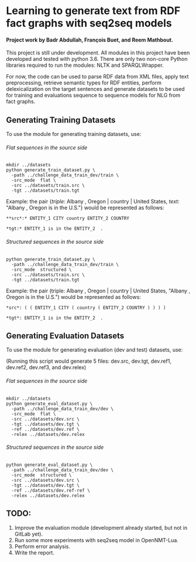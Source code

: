 # Learning to generate text from RDF fact graphs with seq2seq models

#### Project work by Badr Abdullah, François Buet, and Reem Mathbout.

This project is still under development. All modules in this project have been developed
and tested with python 3.6. There are only two non-core Python libraries required to run the modules: NLTK and SPARQLWrapper.

For now, the code can be used to parse RDF data from XML files,
apply text preprocessing, retrieve semantic types for RDF entities, perform
delexicalization on the target sentences and generate datasets to be used for
training and evaluations sequence to sequence models for NLG from fact graphs.

## Generating Training Datasets
To use the module for generating training datasets, use:

###### Flat sequences in the source side
```
mkdir ../datasets
python generate_train_dataset.py \
  -path ../challenge_data_train_dev/train \
  -src_mode  flat \
  -src ../datasets/train.src \
  -tgt ../datasets/train.tgt
```

Example: the pair {*triple:* Albany , Oregon | country | United States, *text:* "Albany , Oregon is in the U.S."} would be represented as follows:
```
**src*:* ENTITY_1 CITY country ENTITY_2 COUNTRY

*tgt:* ENTITY_1 is in the ENTITY_2  .
```


###### Structured sequences in the source side
```
python generate_train_dataset.py \
  -path ../challenge_data_train_dev/train \
  -src_mode  structured \
  -src ../datasets/train.src \
  -tgt ../datasets/train.tgt
```

Example: the pair (triple: Albany , Oregon | country | United States, "Albany , Oregon is in the U.S.") would be represented as follows:
```
*src*: ( ( ENTITY_1 CITY ( country ( ENTITY_2 COUNTRY ) ) ) )

*tgt*: ENTITY_1 is in the ENTITY_2  .
```

## Generating Evaluation Datasets
To use the module for generating evaluation (dev and test) datasets, use:

(Running this script would generate 5 files: dev.src, dev.tgt, dev.ref1, dev.ref2, dev.ref3, and dev.relex)

###### Flat sequences in the source side
```
mkdir ../datasets
python generate_eval_dataset.py \
  -path ../challenge_data_train_dev/dev \
  -src_mode  flat \
  -src ../datasets/dev.src \
  -tgt ../datasets/dev.tgt \
  -ref ../datasets/dev.ref \
  -relex ../datasets/dev.relex
```

###### Structured sequences in the source side
```
python generate_eval_dataset.py \
  -path ../challenge_data_train_dev/dev \
  -src_mode  structured \
  -src ../datasets/dev.src \
  -tgt ../datasets/dev.tgt \
  -ref ../datasets/dev.ref-ref \
  -relex ../datasets/dev.relex
```

## TODO:
1. Improve the evaluation module (development already started, but not in GitLab yet).
2. Run some more experiments with seq2seq model in OpenNMT-Lua.
3. Perform error analysis.
4. Write the report.
